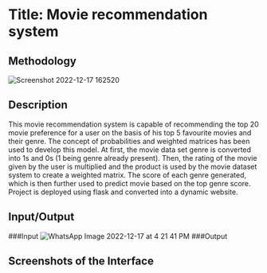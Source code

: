 
# Title: Movie recommendation system



## Methodology
![Screenshot 2022-12-17 162520](https://user-images.githubusercontent.com/108572171/208238337-0a5022a4-0d1a-4760-a8c8-69eac947f7a0.jpg)

## Description
This movie recommendation system is capable of recommending the top 20 movie preference for a user on the basis of his top 5 favourite movies and their genre.
The concept of probabilities and weighted matrices has been used to develop this model.
At first, the movie data set genre is converted into 1s and 0s (1 being genre already present). Then, the rating of the movie given by the user is multiplied and the product is used by the movie dataset system to create a weighted matrix. The score of each genre generated, which is then further used to predict movie based on the top genre score.
Project is deployed using flask and converted into a dynamic website.

## Input/Output
###Input
![WhatsApp Image 2022-12-17 at 4 21 41 PM](https://user-images.githubusercontent.com/108572171/208238397-ef60a3db-4301-4c3b-aa92-2d97fa2b555c.jpeg)
###Output

## Screenshots of the Interface
